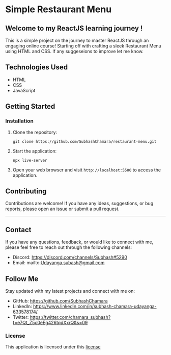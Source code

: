 # Simple Restaurant Menu

## Welcome to my ReactJS learning journey !

This is a simple project on the journey to master ReactJS through an engaging online course! Starting off with crafting a sleek Restaurant Menu using HTML and CSS. If any suggeseions to improve let me know.


## Technologies Used

- HTML
- CSS
- JavaScript


## Getting Started

### Installation

1. Clone the repository:

   ```shell
   git clone https://github.com/SubhashChamara/restaurant-menu.git
   ```

4. Start the application:

   ```shell
   npx live-server
   ```

5. Open your web browser and visit `http://localhost:5500` to access the application.

## Contributing

Contributions are welcome! If you have any ideas, suggestions, or bug reports, please open an issue or submit a pull request.

---

## Contact

If you have any questions, feedback, or would like to connect with me, please feel free to reach out through the following channels:

- Discord: https://discord.com/channels/Subhash#5290
- Email: mailto:Udayanga.subash@gmail.com


## Follow Me

Stay updated with my latest projects and connect with me on:

- GitHub: https://github.com/SubhashChamara
- LinkedIn: https://www.linkedin.com/in/subhash-chamara-udayanga-633578174/
- Twitter: https://twitter.com/chamara_subhash?t=e7Qt_Z5c0eEg426tqdXxrQ&s=09
  
### License
This application is licensed under this [license](License.txt)

